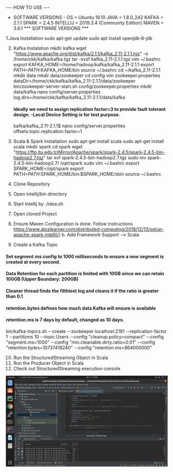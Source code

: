 --- HOW TO USE ---

 - SOFTWARE VERSIONS -
OS        = Ubuntu 19.10 
JAVA      = 1.8.0_242 
KAFKA     = 2.1.1 
SPARK     = 2.4.5 
INTELLIJ  = 2019.3.4 (Community Edition) 
MAVEN     = 3.6.1 
*** SOFTWARE VERSIONS ***

1.Java Installation 
      sudo apt-get update sudo apt install openjdk-8-jdk

2. Kafka Instalation 
      mkdir kafka 
      wget "https://www.apache.org/dist/kafka/2.1.1/kafka_2.11-2.1.1.tgz" -o /home/ckk/kafka/kafka.tgz 
      tar -xvzf kafka_2.11-2.1.1.tgz 
      vim ~/.bashrc 
        export KAFKA_HOME=/home/hadoop/kafka/kafka_2.11-2.1.1 
        export PATH=$PATH:$KAFKA_HOME/bin 
        source ~/.bashrc 
      cd ~/kafka_2.11-2.1.1 
      mkdir data 
      mkdir data/zookeeper 
      cd config 
      vim zookeeper.properties 
        dataDir=/home/ckk/kafka/kafka_2.11-2.1.1/data/zookeeper 
      bin/zookeeper-server-start.sh config/zookeeper.properties 
      mkdir data/kafka nano config/server.properties 
        log.dirs=/home/ckk/kafka/kafka_2.11-2.1.1/data/kafka

      #### Ideally we need to assign replication factor=3 to provide fault tolerant design. -Local Device Setting is for test purpose.
      kafka/kafka_2.11-2.1.1$ nano config/server.properties offsets.topic.replication.factor=1

3. Scala & Spark Installation 
      sudo apt-get install scala 
      sudo apt-get install scala 
      mkdir spark 
      cd spark 
      wget "https://ftp.itu.edu.tr/Mirror/Apache/spark/spark-2.4.5/spark-2.4.5-bin-hadoop2.7.tgz" 
      tar xvf spark-2.4.5-bin-hadoop2.7.tgz 
      sudo mv spark-2.4.5-bin-hadoop2.7/ /opt/spark 
      sudo vim ~/.bashrc 
        export SPARK_HOME=/opt/spark export 
         PATH=$PATH:$SPARK_HOME/bin:$SPARK_HOME/sbin source 
      ~/.bashrc

4. Clone Repository
5. Open intellij/bin directory
6. Start Intellij by ./idea.sh
7. Open cloned Project
8. Ensure Maven Configuration is done. 
     Follow instructions https://www.atozlearner.com/distributed-computing/2018/12/13/setup-apache-spark-intellij/) b. Add        Framework Support --> Scala

9. Create a Kafka Topic

#### Set segment.ms config to 1000 milliseconds to ensure a new segment is created at every second.
#### Data Retention for each partition is limited with 10GB since we can retain 100GB (Upper Boundary: 200GB)
#### Cleaner thread finds the filthiest log and cleans it if the ratio is greater than 0.1
#### retention.bytes defines how much data Kafka will ensure is available
#### retention.ms is 7 days by default, changed as 10 days.

bin/kafka-topics.sh --create --zookeeper localhost:2181 --replication-factor 1 --partitions 10
--topic Users --config "cleanup.policy=compact"
--config "segment.ms=1000"
--config "min.cleanable.dirty.ratio=0.01"
--config "retention.bytes=10737418240"
--config "retention.ms=864000000"

10. Run the StructuredStreaming Object in Scala
11. Run the Producer Object in Scala
12. Check out StructuredStreaming execution console

![Screenshot](streamingResult.jpg)

